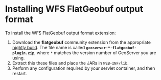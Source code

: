 # Installing WFS FlatGeobuf output format

To install the WFS FlatGeobuf output format extension:

1.  Download the **flatgeobuf** community extension from the appropriate [nightly build](https://build.geoserver.org/geoserver/). The file name is called **`geoserver-*-flatgeobuf-plugin.zip`**, where `*` matches the version number of GeoServer you are using.
2.  Extract this these files and place the JARs in `WEB-INF/lib`.
3.  Perform any configuration required by your servlet container, and then restart.
